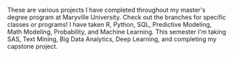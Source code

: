 These are various projects I have completed throughout my master's degree program at Maryville University. Check out the branches for specific classes or programs! I have taken R, Python, SQL, Predictive Modeling, Math Modeling, Probability, and Machine Learning. This semester I'm taking SAS, Text Mining, Big Data Analytics, Deep Learning, and completing my capstone project.
